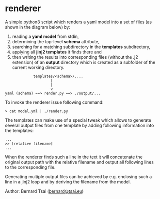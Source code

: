 renderer
========

A simple python3 script which renders a yaml model into a set of files (as shown in the diagram below) by:

1. reading a **yaml model** from stdin,
2. determining the top-level **schema** attribute,  
3. searching for a matching subdirectory in the **templates** subdirectory,
4. applying all **jinj2 templates** it finds there and
5. then writing the results into corresponding files (without the .j2 extension) of an **output** directory which is created as a subfolder of the current working directory.


````
             templates/<schema>/....
                     |
                     |
                     v
yaml (schema) ==> render.py ==> ./output/...

````

To invoke the renderer issue following command:

````
> cat model.yml | ./render.py
````

The templates can make use of a special tweak which allows to generate several output files from one template by adding following information into the templates:

````
...
>> [relative filename]
...
````

When the renderer finds such a line in the text it will concatenate the original output path with the relative filename and output all following lines to the corresponding file. 

Generating multiple output files can be achieved by e.g. enclosing such a line in a jinj2 loop and by deriving the filename from the model.  

Author: Bernard Tsai (bernard@tsai.eu)
